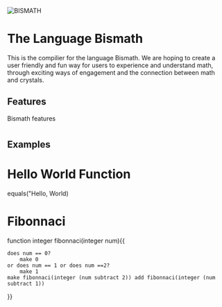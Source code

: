 ![BISMATH](https://user-images.githubusercontent.com/29928511/151274075-d36b6597-c7eb-461d-8dd7-0072fc24e631.jpg)

# The Language Bismath


This is the compilier for the language Bismath. We are hoping to create a user friendly and fun way for users to experience and understand math, through exciting ways of engagement and the connection between math and crystals.

## Features

Bismath features

#

#

#

## Examples

# Hello World Function 

 equals("Hello, World)



# Fibonnaci

 function integer fibonnaci(integer num){{

    does num == 0?
        make 0
    or does num == 1 or does num ==2?
        make 1
    make fibonnaci(integer (num subtract 2)) add fibonnaci(integer (num subtract 1))

}}
